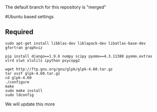 The default branch for this repository is "merged"

#Ubuntu based settings

## Required


    sudo apt-get install libblas-dev liblapack-dev libatlas-base-dev gfortran graphviz

    pip install django==1.9.6 numpy scipy pyomo==4.3.11388 pyomo.extras xlrd xlwt xlutils ipython psycopg2

	wget http://ftp.gnu.org/gnu/glpk/glpk-4.60.tar.gz
	tar xvzf glpk-4.60.tar.gz
	cd glpk-4.60
	./configure
	make
	sudo make install
	sudo ldconfig




We will update this more


